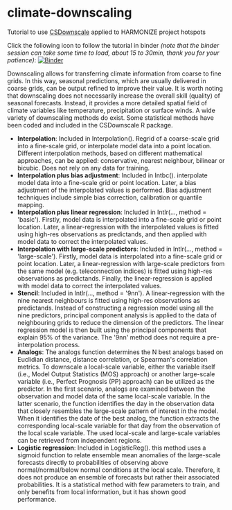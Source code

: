 # climate-downscaling
Tutorial to use [CSDownscale](https://earth.bsc.es/gitlab/es/csdownscale) applied to HARMONIZE project hotspots

Click the following icon to follow the tutorial in binder *(note that the binder session can take some time to load, about 15 to 30min, thank you for your patience)*: [![Binder](https://mybinder.org/badge_logo.svg)](https://mybinder.org/v2/gh/harmonize-tools/climate-downscaling/HEAD) 

Downscaling allows for transferring climate information from coarse to fine grids. In this way, seasonal predictions, which are usually delivered in coarse grids, can be output refined to improve their value. It is worth noting that downscaling does not necessarily increase the overall skill (quality) of seasonal forecasts. Instead, it provides a more detailed spatial field of climate variables like temperature, precipitation or surface winds. A wide variety of downscaling methods do exist. Some statistical methods have been coded and included in the CSDownscale R package.

- **Interpolation**: Included in Interpolation(). Regrid of a coarse-scale grid into a fine-scale grid, or interpolate model data into a point location. Different interpolation methods, based on different mathematical approaches, can be applied: conservative, nearest neighbour, bilinear or bicubic. Does not rely on any data for training.
- **Interpolation plus bias adjustment**: Included in Intbc(). interpolate model data into a fine-scale grid or point location. Later, a bias adjustment of the interpolated values is performed. Bias adjustment techniques include simple bias correction, calibration or quantile mapping.
- **Interpolation plus linear regression**: Included in Intlr(..., method = 'basic'). Firstly, model data is interpolated into a fine-scale grid or point location. Later, a linear-regression with the interpolated values is fitted using high-res observations as predictands, and then applied with model data to correct the interpolated values.
- **Interpolation with large-scale predictors**: Included in Intlr(..., method = 'large-scale'). Firstly, model data is interpolated into a fine-scale grid or point location. Later, a linear-regression with large-scale predictors from the same model (e.g. teleconnection indices) is fitted using high-res observations as predictands. Finally, the linear-regression is applied with model data to correct the interpolated values.
- **Stencil**: Included in Intlr(..., method = '9nn'). A linear-regression with the nine nearest neighbours is fitted using high-res observations as predictands. Instead of constructing a regression model using all the nine predictors, principal component analysis is applied to the data of neighbouring grids to reduce the dimension of the predictors. The linear regression model is then built using the principal components that explain 95% of the variance. The '9nn' method does not require a pre-interpolation process.
- **Analogs**: The analogs function determines the N best analogs based on Euclidian distance, distance correlation, or Spearman's correlation metrics. To downscale a local-scale variable, either the variable itself (i.e., Model Output Statistics (MOS) approach) or another large-scale variable (i.e., Perfect Prognosis (PP) approach) can be utilized as the predictor. In the first scenario, analogs are examined between the observation and model data of the same local-scale variable. In the latter scenario, the function identifies the day in the observation data that closely resembles the large-scale pattern of interest in the model. When it identifies the date of the best analog, the function extracts the corresponding local-scale variable for that day from the observation of the local scale variable. The used local-scale and large-scale variables can be retrieved from independent regions.
- **Logistic regression**: Included in LogisticReg(). this method uses a sigmoid function to relate ensemble mean anomalies of the large-scale forecasts directly to probabilities of observing above normal/normal/below normal conditions at the local scale. Therefore, it does not produce an ensemble of forecasts but rather their associated probabilities. It is a statistical method with few parameters to train, and only benefits from local information, but it has shown good performance.
